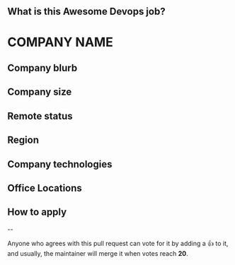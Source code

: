 ## What is this Awesome Devops job?

# COMPANY NAME

## Company blurb


## Company size


## Remote status


## Region


## Company technologies


## Office Locations


## How to apply


--

Anyone who agrees with this pull request can vote for it by adding a :+1: to it, and usually, the maintainer will merge it when votes reach **20**.
